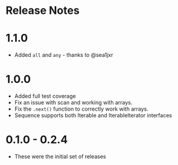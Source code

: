 # Release Notes

# 1.1.0
* Added `all` and `any` - thanks to @sea1jxr

# 1.0.0
* Added full test coverage
* Fix an issue with scan and working with arrays.
* Fix the `.next()` function to correctly work with arrays.
* Sequence supports both Iterable<T> and IterableIterator<T> interfaces

# 0.1.0 - 0.2.4
* These were the initial set of releases
